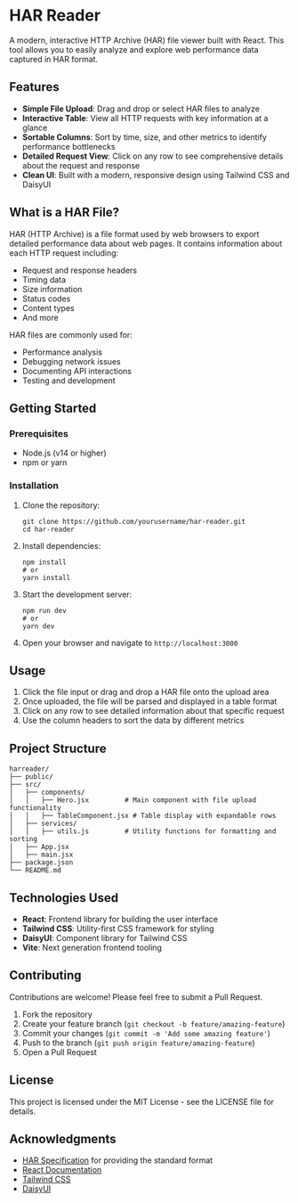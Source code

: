 # HAR Reader

A modern, interactive HTTP Archive (HAR) file viewer built with React. This tool allows you to easily analyze and explore web performance data captured in HAR format.

## Features

- **Simple File Upload**: Drag and drop or select HAR files to analyze
- **Interactive Table**: View all HTTP requests with key information at a glance
- **Sortable Columns**: Sort by time, size, and other metrics to identify performance bottlenecks
- **Detailed Request View**: Click on any row to see comprehensive details about the request and response
- **Clean UI**: Built with a modern, responsive design using Tailwind CSS and DaisyUI

## What is a HAR File?

HAR (HTTP Archive) is a file format used by web browsers to export detailed performance data about web pages. It contains information about each HTTP request including:

- Request and response headers
- Timing data
- Size information
- Status codes
- Content types
- And more

HAR files are commonly used for:
- Performance analysis
- Debugging network issues
- Documenting API interactions
- Testing and development

## Getting Started

### Prerequisites

- Node.js (v14 or higher)
- npm or yarn

### Installation

1. Clone the repository:
   ```
   git clone https://github.com/yourusername/har-reader.git
   cd har-reader
   ```

2. Install dependencies:
   ```
   npm install
   # or
   yarn install
   ```

3. Start the development server:
   ```
   npm run dev
   # or
   yarn dev
   ```

4. Open your browser and navigate to `http://localhost:3000`

## Usage

1. Click the file input or drag and drop a HAR file onto the upload area
2. Once uploaded, the file will be parsed and displayed in a table format
3. Click on any row to see detailed information about that specific request
4. Use the column headers to sort the data by different metrics

## Project Structure

```
harreader/
├── public/
├── src/
│   ├── components/
│   │   ├── Hero.jsx         # Main component with file upload functionality
│   │   ├── TableComponent.jsx # Table display with expandable rows
│   ├── services/
│   │   ├── utils.js         # Utility functions for formatting and sorting
│   ├── App.jsx
│   ├── main.jsx
├── package.json
└── README.md
```

## Technologies Used

- **React**: Frontend library for building the user interface
- **Tailwind CSS**: Utility-first CSS framework for styling
- **DaisyUI**: Component library for Tailwind CSS
- **Vite**: Next generation frontend tooling

## Contributing

Contributions are welcome! Please feel free to submit a Pull Request.

1. Fork the repository
2. Create your feature branch (`git checkout -b feature/amazing-feature`)
3. Commit your changes (`git commit -m 'Add some amazing feature'`)
4. Push to the branch (`git push origin feature/amazing-feature`)
5. Open a Pull Request

## License

This project is licensed under the MIT License - see the LICENSE file for details.

## Acknowledgments

- [HAR Specification](http://www.softwareishard.com/blog/har-12-spec/) for providing the standard format
- [React Documentation](https://reactjs.org/docs/getting-started.html)
- [Tailwind CSS](https://tailwindcss.com/)
- [DaisyUI](https://daisyui.com/)